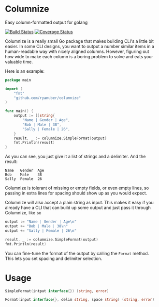 Columnize
=========

Easy column-formatted output for golang

[![Build Status](https://travis-ci.org/ryanuber/columnize.png)](https://travis-ci.org/ryanuber/columnize)
[![Coverage Status](https://coveralls.io/repos/ryanuber/columnize/badge.png?branch=master)](https://coveralls.io/r/ryanuber/columnize?branch=master)

Columnize is a really small Go package that makes building CLI's a little bit
easier. In some CLI designs, you want to output a number similar items in a
human-readable way with nicely aligned columns. However, figuring out how wide
to make each column is a boring problem to solve and eats your valuable time.

Here is an example:

```go
package main

import (
    "fmt"
    "github.com/ryanuber/columnize"
)

func main() {
    output := []string{
        "Name | Gender | Age",
        "Bob | Male | 38",
        "Sally | Female | 26",
    }
    result, _ := columnize.SimpleFormat(output)
    fmt.Println(result)
}
```

As you can see, you just give it a list of strings and a delimiter.
And the result:

```
Name   Gender  Age
Bob    Male    38
Sally  Female  26
```

Columnize is tolerant of missing or empty fields, or even empty lines, so
passing in extra lines for spacing should show up as you would expect.

Columnize will also accept a plain string as input. This makes it easy if you
already have a CLI that can build up some output and just pass it through
Columnize, like so

```go
output := "Name | Gender | Age\n"
output += "Bob | Male | 38\n"
output += "Sally | Female | 26\n"

result, _ := columnize.SimpleFormat(output)
fmt.Println(result)
```

You can fine-tune the format of the output by calling the `Format` method. This
lets you set spacing and delimiter selection.

Usage
=====

```go
SimpleFormat(intput interface{}) (string, error)

Format(input interface{}, delim string, space string) (string, error)
```
